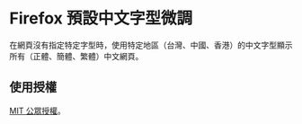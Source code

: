 # Firefox 預設中文字型微調

在網頁沒有指定特定字型時，使用特定地區（台灣、中國、香港）的中文字型顯示所有（正體、簡體、繁體）中文網頁。

## 使用授權

[MIT 公眾授權](./LICENSE)。
